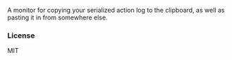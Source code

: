 A monitor for copying your serialized action log to the clipboard, as well as pasting it in from somewhere else.

### License

MIT
